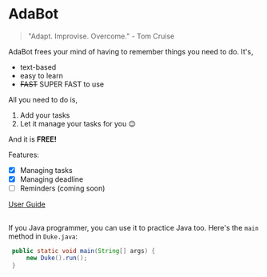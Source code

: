 # AdaBot

> "Adapt. Improvise. Overcome." - Tom Cruise

AdaBot frees your mind of having to remember things you need to do. It's,
* text-based
* easy to learn
* ~~FAST~~ SUPER FAST to use

All you need to do is,
1. Add your tasks
2. Let it manage your tasks for you 😉

And it is **FREE!**

Features:
- [x] Managing tasks
- [x] Managing deadline
- [ ] Reminders (coming soon)

[User Guide](http://nixonwidjaja.github.io/ip/)

##
If you Java programmer, you can use it to practice Java too. Here's the ```main``` method in ```Duke.java```:
```java
 public static void main(String[] args) {
     new Duke().run();
 }
```
